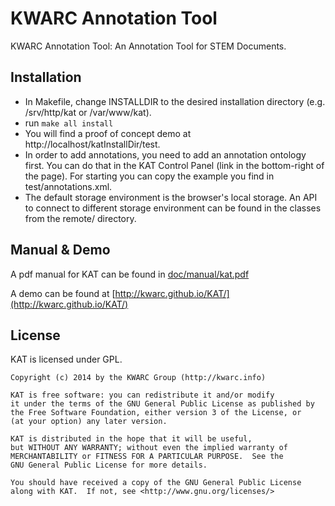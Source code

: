 # KWARC Annotation Tool

KWARC Annotation Tool: An Annotation Tool for STEM Documents. 

## Installation

* In Makefile, change INSTALLDIR to the desired installation directory (e.g. /srv/http/kat or /var/www/kat). 
* run ```make all install```
* You will find a proof of concept demo at http://localhost/katInstallDir/test.
* In order to add annotations, you need to add an annotation ontology first. You can do that in the KAT Control Panel 
(link in the bottom-right of the page). For starting you can copy the example you find in test/annotations.xml.
* The default storage environment is the browser's local storage. An API to connect to different storage environment
can be found in the classes from the remote/ directory. 

## Manual & Demo

A pdf manual for KAT can be found in [doc/manual/kat.pdf](doc/manual/kat.pdf)

A demo can be found at [http://kwarc.github.io/KAT/](http://kwarc.github.io/KAT/)

## License

KAT is licensed under GPL. 

	Copyright (c) 2014 by the KWARC Group (http://kwarc.info)

	KAT is free software: you can redistribute it and/or modify
	it under the terms of the GNU General Public License as published by
	the Free Software Foundation, either version 3 of the License, or
	(at your option) any later version.

	KAT is distributed in the hope that it will be useful,
	but WITHOUT ANY WARRANTY; without even the implied warranty of
	MERCHANTABILITY or FITNESS FOR A PARTICULAR PURPOSE.  See the
	GNU General Public License for more details.

	You should have received a copy of the GNU General Public License
	along with KAT.  If not, see <http://www.gnu.org/licenses/>